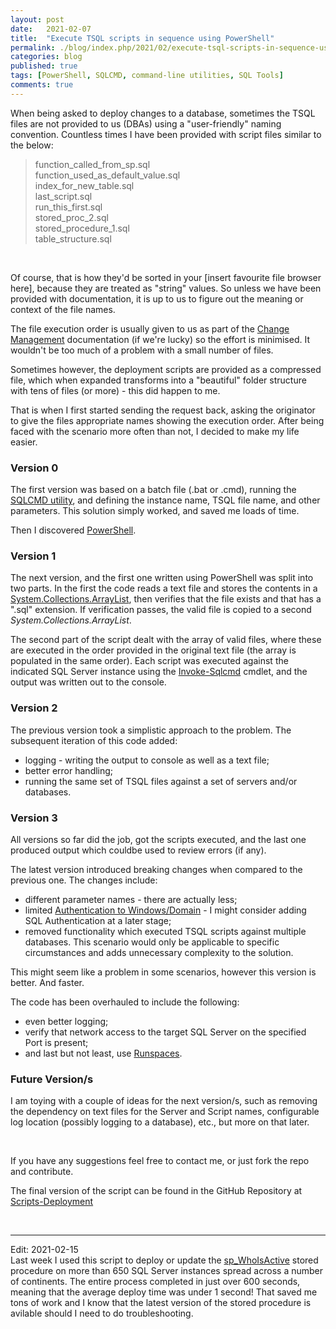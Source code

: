 ```yaml
---
layout: post
date:   2021-02-07
title:  "Execute TSQL scripts in sequence using PowerShell"
permalink: ./blog/index.php/2021/02/execute-tsql-scripts-in-sequence-using-powershell/
categories: blog
published: true
tags: [PowerShell, SQLCMD, command-line utilities, SQL Tools]
comments: true
---
```


When being asked to deploy changes to a database, sometimes the TSQL files are not provided to us (DBAs) using a "user-friendly" naming convention. Countless times I have been provided with script files similar to the below:

> function_called_from_sp.sql  
> function_used_as_default_value.sql  
> index_for_new_table.sql  
> last_script.sql  
> run_this_first.sql  
> stored_proc_2.sql  
> stored_procedure_1.sql  
> table_structure.sql  

&nbsp;

Of course, that is how they'd be sorted in your [insert favourite file browser here], because they are treated as "string" values. So unless we have been provided with documentation, it is up to us to figure out the meaning or context of the file names.

The file execution order is usually given to us as part of the [Change Management](https://en.wikipedia.org/wiki/Change_management_(ITSM)) documentation (if we're lucky) so the effort is minimised. It wouldn't be too much of a problem with a small number of files.

Sometimes however, the deployment scripts are provided as a compressed file, which when expanded transforms into a "beautiful" folder structure with tens of files (or more) - this did happen to me.

That is when I first started sending the request back, asking the originator to give the files appropriate names showing the execution order. After being faced with the scenario more often than not, I decided to make my life easier.

### Version 0

The first version was based on a batch file (.bat or .cmd), running the [SQLCMD utility](https://docs.microsoft.com/en-us/sql/tools/sqlcmd-utility), and defining the instance name, TSQL file name, and other parameters.  This solution simply worked, and saved me loads of time.

Then I discovered [PowerShell](https://docs.microsoft.com/en-us/powershell/scripting/).

### Version 1

The next version, and the first one written using PowerShell was split into two parts. In the first the code reads a text file and stores the contents in a [System.Collections.ArrayList](https://docs.microsoft.com/en-us/dotnet/api/system.collections.arraylist), then verifies that the file exists and that has a ".sql" extension. If verification passes, the valid file is copied to a second *System.Collections.ArrayList*.

The second part of the script dealt with the array of valid files, where these are executed in the order provided in the original text file (the array is populated in the same order). Each script was executed against the indicated SQL Server instance using the [Invoke-Sqlcmd](https://docs.microsoft.com/en-us/powershell/module/sqlserver/invoke-sqlcmd) cmdlet, and the output was written out to the console.

### Version 2

The previous version took a simplistic approach to the problem. The subsequent iteration of this code added:

* logging - writing the output to console as well as a text file;
* better error handling;
* running the same set of TSQL files against a set of servers and/or databases.

### Version 3

All versions so far did the job, got the scripts executed, and the last one produced output which couldbe used to review errors (if any).

The latest version introduced breaking changes when compared to the previous one. The changes include:

* different parameter names - there are actually less;
* limited [Authentication to Windows/Domain](https://docs.microsoft.com/en-us/sql/relational-databases/security/choose-an-authentication-mode) - I might consider adding SQL Authentication at a later stage;
* removed functionality which executed TSQL scripts against multiple databases. This scenario would only be applicable to specific circumstances and adds unnecessary complexity to the solution.

This might seem like a problem in some scenarios, however this version is better. And faster.

The code has been overhauled to include the following:

* even better logging;
* verify that network access to the target SQL Server on the specified Port is present;
* and last but not least, use [Runspaces](https://docs.microsoft.com/en-us/dotnet/api/system.management.automation.runspaces.runspace/).

### Future Version/s

I am toying with a couple of ideas for the next version/s, such as removing the dependency on text files for the Server and Script names, configurable log location (possibly logging to a database), etc., but more on that later.

&nbsp;

If you have any suggestions feel free to contact me, or just fork the repo and contribute.

The final version of the script can be found in the GitHub Repository at [Scripts-Deployment](https://github.com/reubensultana/Scripts-Deployment)

&nbsp;

-----

Edit: 2021-02-15  
Last week I used this script to deploy or update the [sp_WhoIsActive](http://whoisactive.com/) stored procedure on more than 650 SQL Server instances spread across a number of continents. The entire process completed in just over 600 seconds, meaning that the average deploy time was under 1 second! That saved me tons of work and I know that the latest version of the stored procedure is avilable should I need to do troubleshooting.
